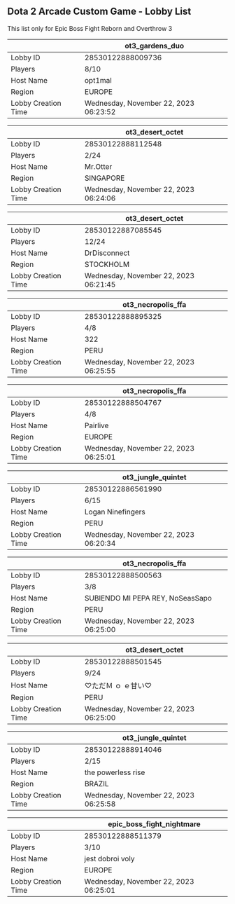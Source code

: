 ## Dota 2 Arcade Custom Game - Lobby List

This list only for Epic Boss Fight Reborn and Overthrow 3

|  | ot3_gardens_duo |
| ------ | ------ |
| Lobby ID | 28530122888009736 |
| Players | 8/10 |
| Host Name | opt1mal |
| Region | EUROPE |
| Lobby Creation Time | Wednesday, November 22, 2023 06:23:52 |


|  | ot3_desert_octet |
| ------ | ------ |
| Lobby ID | 28530122888112548 |
| Players | 2/24 |
| Host Name | Mr.Otter |
| Region | SINGAPORE |
| Lobby Creation Time | Wednesday, November 22, 2023 06:24:06 |


|  | ot3_desert_octet |
| ------ | ------ |
| Lobby ID | 28530122887085545 |
| Players | 12/24 |
| Host Name | DrDisconnect |
| Region | STOCKHOLM |
| Lobby Creation Time | Wednesday, November 22, 2023 06:21:45 |


|  | ot3_necropolis_ffa |
| ------ | ------ |
| Lobby ID | 28530122888895325 |
| Players | 4/8 |
| Host Name | 322 |
| Region | PERU |
| Lobby Creation Time | Wednesday, November 22, 2023 06:25:55 |


|  | ot3_necropolis_ffa |
| ------ | ------ |
| Lobby ID | 28530122888504767 |
| Players | 4/8 |
| Host Name | Pairlive |
| Region | EUROPE |
| Lobby Creation Time | Wednesday, November 22, 2023 06:25:01 |


|  | ot3_jungle_quintet |
| ------ | ------ |
| Lobby ID | 28530122886561990 |
| Players | 6/15 |
| Host Name | Logan Ninefingers |
| Region | PERU |
| Lobby Creation Time | Wednesday, November 22, 2023 06:20:34 |


|  | ot3_necropolis_ffa |
| ------ | ------ |
| Lobby ID | 28530122888500563 |
| Players | 3/8 |
| Host Name | SUBIENDO MI PEPA REY, NoSeasSapo |
| Region | PERU |
| Lobby Creation Time | Wednesday, November 22, 2023 06:25:00 |


|  | ot3_desert_octet |
| ------ | ------ |
| Lobby ID | 28530122888501545 |
| Players | 9/24 |
| Host Name | ♡ただＭ ｏ ｅ甘い♡ |
| Region | PERU |
| Lobby Creation Time | Wednesday, November 22, 2023 06:25:00 |


|  | ot3_jungle_quintet |
| ------ | ------ |
| Lobby ID | 28530122888914046 |
| Players | 2/15 |
| Host Name | the powerless rise |
| Region | BRAZIL |
| Lobby Creation Time | Wednesday, November 22, 2023 06:25:58 |


|  | epic_boss_fight_nightmare |
| ------ | ------ |
| Lobby ID | 28530122888511379 |
| Players | 3/10 |
| Host Name | jest dobroi voly |
| Region | EUROPE |
| Lobby Creation Time | Wednesday, November 22, 2023 06:25:01 |


